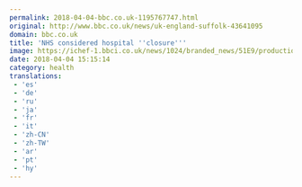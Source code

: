```yaml
---
permalink: 2018-04-04-bbc.co.uk-1195767747.html
original: http://www.bbc.co.uk/news/uk-england-suffolk-43641095
domain: bbc.co.uk
title: 'NHS considered hospital ''closure'''
image: https://ichef-1.bbci.co.uk/news/1024/branded_news/51E9/production/_100696902_wsh2.jpg
date: 2018-04-04 15:15:14
category: health
translations: 
 - 'es'
 - 'de'
 - 'ru'
 - 'ja'
 - 'fr'
 - 'it'
 - 'zh-CN'
 - 'zh-TW'
 - 'ar'
 - 'pt'
 - 'hy'
---
```


